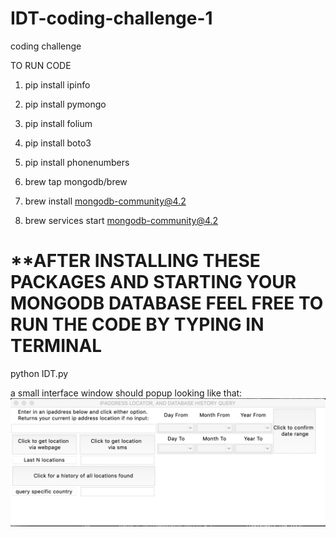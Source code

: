 # IDT-coding-challenge-1
coding challenge


TO RUN CODE 
1. pip install ipinfo
2. pip install pymongo
3. pip install folium
4. pip install boto3
5. pip install phonenumbers


6. brew tap mongodb/brew
7. brew install mongodb-community@4.2
8. brew services start mongodb-community@4.2


# **AFTER INSTALLING THESE PACKAGES AND STARTING YOUR MONGODB DATABASE FEEL FREE TO RUN THE CODE BY TYPING IN TERMINAL
python IDT.py

a small interface window should popup looking like that:
![Interface](screenshots/INTERFACE.PNG)
